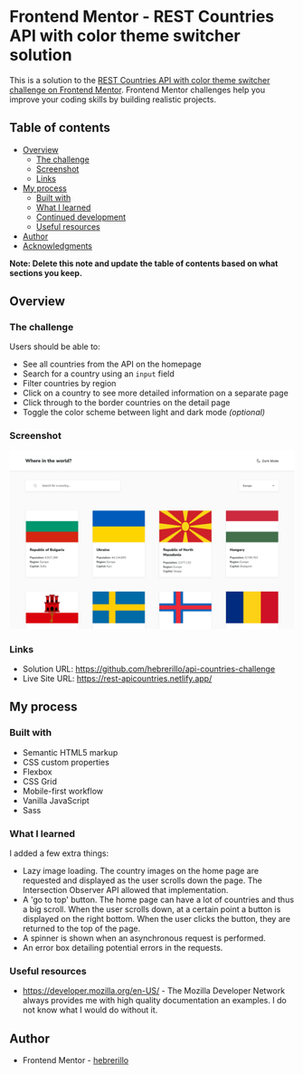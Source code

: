 # Frontend Mentor - REST Countries API with color theme switcher solution

This is a solution to the [REST Countries API with color theme switcher challenge on Frontend Mentor](https://www.frontendmentor.io/challenges/rest-countries-api-with-color-theme-switcher-5cacc469fec04111f7b848ca). Frontend Mentor challenges help you improve your coding skills by building realistic projects. 

## Table of contents

- [Overview](#overview)
  - [The challenge](#the-challenge)
  - [Screenshot](#screenshot)
  - [Links](#links)
- [My process](#my-process)
  - [Built with](#built-with)
  - [What I learned](#what-i-learned)
  - [Continued development](#continued-development)
  - [Useful resources](#useful-resources)
- [Author](#author)
- [Acknowledgments](#acknowledgments)

**Note: Delete this note and update the table of contents based on what sections you keep.**

## Overview

### The challenge

Users should be able to:

- See all countries from the API on the homepage
- Search for a country using an `input` field
- Filter countries by region
- Click on a country to see more detailed information on a separate page
- Click through to the border countries on the detail page
- Toggle the color scheme between light and dark mode *(optional)*

### Screenshot

![](./screenshot.png)

### Links

- Solution URL: https://github.com/hebrerillo/api-countries-challenge
- Live Site URL: https://rest-apicountries.netlify.app/

## My process

### Built with

- Semantic HTML5 markup
- CSS custom properties
- Flexbox
- CSS Grid
- Mobile-first workflow
- Vanilla JavaScript
- Sass

### What I learned

I added a few extra things:

- Lazy image loading. The country images on the home page are requested and displayed as the user scrolls down the page. The Intersection Observer API allowed that implementation.
- A 'go to top' button. The home page can have a lot of countries and thus a big scroll. When the user scrolls down, at a certain point a button is displayed on the right bottom. When the user clicks the button, they are returned to the top of the page.
- A spinner is shown when an asynchronous request is performed.
- An error box detailing potential errors in the requests.


### Useful resources

- https://developer.mozilla.org/en-US/ - The Mozilla Developer Network always provides me with high quality documentation an examples. I do not know what I would do without it.

## Author

- Frontend Mentor - [hebrerillo](https://www.frontendmentor.io/profile/hebrerillo)


